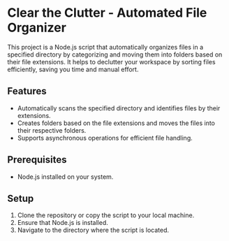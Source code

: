# Clear the Clutter - Automated File Organizer

This project is a Node.js script that automatically organizes files in a specified directory by categorizing and moving them into folders based on their file extensions. It helps to declutter your workspace by sorting files efficiently, saving you time and manual effort.

## Features
- Automatically scans the specified directory and identifies files by their extensions.
- Creates folders based on the file extensions and moves the files into their respective folders.
- Supports asynchronous operations for efficient file handling.

## Prerequisites
- Node.js installed on your system.

## Setup
1. Clone the repository or copy the script to your local machine.
2. Ensure that Node.js is installed.
3. Navigate to the directory where the script is located.
